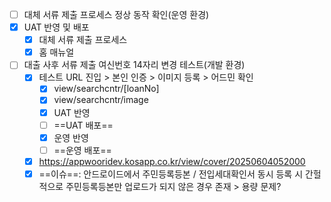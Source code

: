 - [ ] 대체 서류 제출 프로세스 정상 동작 확인(운영 환경)
- [x] UAT 반영 및 배포
	- [x] 대체 서류 제출 프로세스
	- [x] 홈 매뉴얼
- [ ] 대출 사후 서류 제출 여신번호 14자리 변경 테스트(개발 환경)
	- [x] 테스트 URL 진입 > 본인 인증 > 이미지 등록 > 어드민 확인
		- [x] view/searchcntr/[loanNo]
		- [x] view/searchcntr/image
		- [x] UAT 반영
		- [ ] ==UAT 배포==
		- [x] 운영 반영
		- [ ] ==운영 배포==
	- [x] https://appwooridev.kosapp.co.kr/view/cover/20250604052000
	- [x] ==이슈==: 안드로이드에서 주민등록등본 / 전입세대확인서 동시 등록 시 간헐적으로 주민등록등본만 업로드가 되지 않은 경우 존재 > 용량 문제?